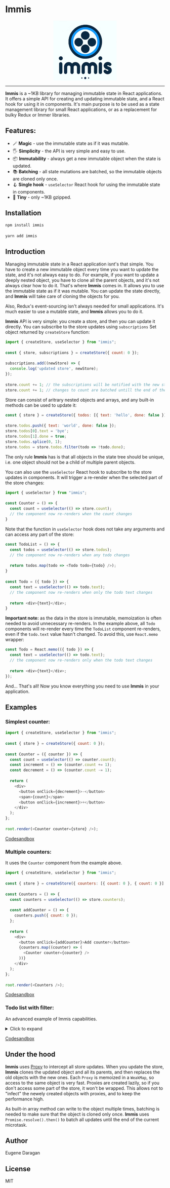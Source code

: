 # Immis

<p align="center">
    <img src="https://raw.githubusercontent.com/zheksoon/immis/master/assets/immis.png" alt="Immis logo" width="200" />
    <hr>
</p>

**Immis** is a ~1KB library for managing immutable state in React applications. It offers a simple API for creating and updating immutable state, and a React hook for using it in components. It's main purpose is to be used as a state management library for small React applications, or as a replacement for bulky Redux or Immer libraries.

## Features:

- 🪄 **Magic** - use the immutable state as if it was mutable.
- 🖐️ **Simplicity** - the API is very simple and easy to use.
- 📦 **Immutability** - always get a new immutable object when the state is updated.
- 📚 **Batching** - all state mutations are batched, so the immutable objects are cloned only once.
- 🪝 **Single hook** - `useSelector` React hook for using the immutable state in components.
- 🎈 **Tiny** - only ~1KB gzipped.

## Installation

```bash
npm install immis

yarn add immis
```

## Introduction

Managing immutable state in a React application isnt's that simple. You have to create a new immutable object every time you want to update the state, and it's not always easy to do. 
For example, if you want to update a deeply nested object, you have to clone all the parent objects, and it's not always clear how to do it. 
That's where **Immis** comes in. It allows you to use the immutable state as if it was mutable. 
You can update the state directly, and **Immis** will take care of cloning the objects for you.

Also, Redux's event-sourcing isn't always needed for small applications. 
It's much easier to use a mutable state, and **Immis** allows you to do it.

**Immis** API is very simple: you create a store, and then you can update it directly. 
You can subscribe to the store updates using `subscriptions` Set object returned by `createStore` function:  

```js
import { createStore, useSelector } from "immis";

const { store, subscriptions } = createStore({ count: 0 });

subscriptions.add((newStore) => {
  console.log('updated store', newStore);
});

store.count += 1; // the subscriptions will be notified with the new store object
store.count += 1; // changes to count are batched untill the end of the current microtask
```

Store can consist of aritrary nested objects and arrays, and any built-in methods can be used to update it:

```js
const { store } = createStore({ todos: [{ text: 'hello', done: false }] });

store.todos.push({ text: 'world', done: false });
store.todos[0].text = 'bye';
store.todos[1].done = true;
store.todos.splice(0, 1);
store.todos = store.todos.filter(todo => !todo.done);
```

The only rule **Immis** has is that all objects in the state tree should be unique, i.e. one object should not be a child of multiple parent objects.

You can also use the `useSelector` React hook to subscribe to the store updates in components. It will trigger a re-render when the selected part of the store changes:

```js
import { useSelector } from "immis";

const Counter = () => {
  const count = useSelector(() => store.count);
  // the component now re-renders when the count changes
}
```

Note that the function in `useSelector` hook does not take any arguments and can access any part of the store:

```js
const TodoList = () => {
  const todos = useSelector(() => store.todos);
  // the component now re-renders when any todo changes
  
  return todos.map(todo => <Todo todo={todo} />);
}

const Todo = ({ todo }) => {
  const text = useSelector(() => todo.text);
  // the component now re-renders when only the todo text changes

  return <div>{text}</div>;
}
```

**Important note:** as the data in the store is immutable, memoization is often needed to avoid unnecessary re-renders.
In the example above, all `Todo` components will re-render every time the `TodoList` component re-renders, even if the `todo.text` value hasn't changed. To avoid this, use `React.memo` wrapper:

```js
const Todo = React.memo(({ todo }) => {
  const text = useSelector(() => todo.text);
  // the component now re-renders only when the todo text changes

  return <div>{text}</div>;
});
```

And... That's all! Now you know everything you need to use **Immis** in your application.

## Examples

### Simplest counter:

```js
import { createStore, useSelector } from "immis";

const { store } = createStore({ count: 0 });

const Counter = ({ counter }) => {
  const count = useSelector(() => counter.count);
  const increment = () => (counter.count += 1);
  const decrement = () => (counter.count -= 1);

  return (
    <div>
      <button onClick={decrement}>-</button>
      <span>{count}</span>
      <button onClick={increment}>+</button>
    </div>
  );
};

root.render(<Counter counter={store} />);
```

[Codesandbox](https://codesandbox.io/s/immis-counter-k5m37v)

### Multiple counters:

It uses the `Counter` component from the example above.

```js
import { createStore, useSelector } from "immis";

const { store } = createStore({ counters: [{ count: 0 }, { count: 0 }] });

const Counters = () => {
  const counters = useSelector(() => store.counters);

  const addCounter = () => {
    counters.push({ count: 0 });
  };

  return (
    <div>
      <button onClick={addCounter}>Add counter</button>
      {counters.map((counter) => (
        <Counter counter={counter} />
      ))}
    </div>
  );
};

root.render(<Counters />);
```

[Codesandbox](https://codesandbox.io/s/immis-counter-list-h7x6nc)

### Todo list with filter:

An advanced example of Immis capabilities.

<details>
  <summary>Click to expand</summary>

  ```js
  import { createStore, useSelector } from "immis";

  const { store } = createStore({ todos: [], filter: "ALL" });

  let todoKey = 0;

  export function TodoList() {
    const todos = useSelector(() => store.todos);
    const filter = useSelector(() => store.filter);

    const addTodo = () => {
      todos.push({ text: "", done: false, key: todoKey++ });
    };

    const removeTodo = (key) => {
      store.todos = todos.filter((todo) => todo.key !== key);
    };

    const clearDone = () => {
      store.todos = todos.filter((todo) => !todo.done);
    };

    const setFilter = (e) => {
      store.filter = e.target.value;
    };

    const statusFilter = (todo) => {
      switch (filter) {
        case "DONE":
          return todo.done;

        case "UNDONE":
          return !todo.done;

        default:
          return true;
      }
    };

    return (
      <div className="todo-list">
        <button onClick={addTodo}>Add todo</button>
        <button onClick={clearDone}>Clear done</button>
        <select value={filter} onChange={setFilter}>
          <option value="ALL">All</option>
          <option value="DONE">Done</option>
          <option value="UNDONE">Undone</option>
        </select>
        <div className="todos">
          {todos.filter(statusFilter).map((todo) => (
            <Todo
              key={todo.key}
              todo={todo}
              onRemove={() => removeTodo(todo.key)}
            />
          ))}
        </div>
      </div>
    );
  }

  const Todo = ({ todo, onRemove }) => {
    const setText = (e) => {
      todo.text = e.target.value;
    };

    const toggle = () => {
      todo.done = !todo.done;
    };

    return (
      <div className="todo-item">
        <input type="checkbox" checked={todo.done} onChange={toggle} />
        <input type="text" value={todo.text} onChange={setText} />
        <button onClick={onRemove}>Remove</button>
      </div>
    );
  };
  ```
</details>

[Codesandbox](https://codesandbox.io/s/immis-todo-list-qqqq73)

## Under the hood

**Immis** uses [Proxy](https://developer.mozilla.org/en-US/docs/Web/JavaScript/Reference/Global_Objects/Proxy) to intercept all store updates. 
When you update the store, **Immis** clones the updated object and all its parents, and then replaces the old objects with the new ones. Each `Proxy` is memoized in a `WeakMap`, so access to the same object is very fast. Proxies are created lazily, so if you don't access some part of the store, it won't be wrapped. This allows not to "infect" the newely created objects with proxies, and to keep the performance high.

As built-in array method can write to the object multiple times, batching is needed to make sure that the object is cloned only once. **Immis** uses `Promise.resolve().then()` to batch all updates until the end of the current microtask.

## Author

Eugene Daragan

## License

MIT
